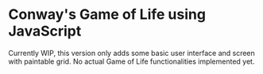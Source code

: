 # Conway's Game of Life using JavaScript

Currently WIP, this version only adds some basic user interface and screen with paintable grid. No actual Game of Life functionalities implemented yet.
